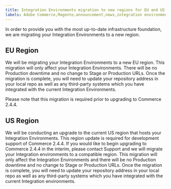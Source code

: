 ```yaml
---
title: Integration Environments migration to new regions for EU and US
labels: Adobe Commerce,Magento,announcement,news,integration environments,migration,US,EU,upgrade
---
```


In order to provide you with the most up-to-date infrastructure foundation, we are migrating your Integration Environments to a new region.

## EU Region

We will be migrating your Integration Environments to a new EU region. This migration will only affect your Integration Environments. There will be no Production downtime and no change to Stage or Production URLs. Once the migration is complete, you will need to update your repository address in your local repo as well as any third-party systems which you have integrated with the current Integration Environments.

Please note that this migration is required prior to upgrading to Commerce 2.4.4.

## US Region

We will be conducting an upgrade to the current US region that hosts your Integration Environments. This region update is required for development support of Commerce 2.4.4. If you would like to begin upgrading to Commerce 2.4.4 in the interim, please contact Support and we will migrate your Integration environments to a compatible region. This migration will only affect the Integration Environments and there will be no Production downtime and no change to Stage or Production URLs. Once the migration is complete, you will need to update your repository address in your local repo as well as any third-party systems which you have integrated with the current Integration environments.
